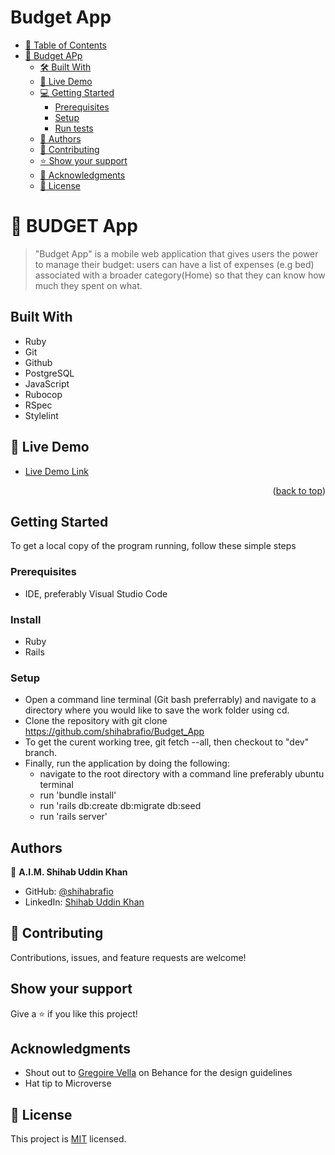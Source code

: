 # Budget App
- [📗 Table of Contents](#-table-of-contents)
- [📖 Budget APp ](#-blog-app-)
  - [🛠 Built With ](#-built-with-)
  - [🚀 Live Demo](#live-demo)
  - [💻 Getting Started ](#-getting-started-)
    - [Prerequisites](#prerequisites)
    - [Setup](#setup)
    - [Run tests](#run-tests)
  - [👥 Authors ](#-authors-)
  - [🤝 Contributing ](#-contributing-)
  - [⭐️ Show your support ](#️-show-your-support-)
  - [🙏 Acknowledgments ](#-acknowledgments-)
  - [📝 License ](#-license-)
<!-- PROJECT DESCRIPTION -->

# 📖 BUDGET App <a name="about-project"></a>

> "Budget App" is a mobile web application that gives users the power to manage their budget: users can have a list of expenses (e.g bed) associated with a broader category(Home) so that they can know how much they spent on what.

## Built With
- Ruby
- Git
- Github
- PostgreSQL
- JavaScript
- Rubocop
- RSpec
- Stylelint

<!-- LIVE DEMO -->

## 🚀 Live Demo <a name="live-demo"></a>

- [Live Demo Link](https://ror-capstone-leby.onrender.com/?fbclid=IwAR1NGthfCOhZyrUvtZBdHy2eE15vkjBGlNQ-DxKz5sOuVVUSi1_RD25ju20)

<p align="right">(<a href="#readme-top">back to top</a>)</p>


## Getting Started
To get a local copy of the program running, follow these simple steps


### Prerequisites
- IDE, preferably Visual Studio Code

### Install
- Ruby
- Rails

### Setup
- Open a command line terminal (Git bash preferrably) and navigate to a directory where you would like to save the work folder using cd.
- Clone the repository with git clone https://github.com/shihabrafio/Budget_App
- To get the curent working tree, git fetch --all, then checkout to "dev" branch.
- Finally, run the application by doing the following:
  - navigate to the root directory with a command line preferably ubuntu terminal
  - run 'bundle install'
  - run 'rails db:create db:migrate db:seed
  - run 'rails server'

## Authors

👤 **A.I.M. Shihab Uddin Khan**

- GitHub: [@shihabrafio](https://github.com/shihabrafio)
- LinkedIn: [Shihab Uddin Khan](https://www.linkedin.com/in/shihab-uddin-khan-45620a16a/)


## 🤝 Contributing

Contributions, issues, and feature requests are welcome!


## Show your support

Give a ⭐️ if you like this project!

## Acknowledgments
- Shout out to [Gregoire Vella](https://www.behance.net/gregoirevella) on Behance for the design guidelines
- Hat tip to Microverse

## 📝 License

This project is [MIT](./LICENSE) licensed.
